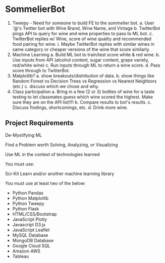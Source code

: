 # SommelierBot

1.  Tweepy - Need for someone to build FE to the sommelier bot.
	a. User '@'s Twitter bot with Wine Brand, Wine Name, and Vintage
	b. TwitterBot pings API to query for wine and wine properties to pass to ML bot.
	c. TwitterBot replies w/ Wine, score of wine quality and recommended food pairing for wine.
		i. Maybe TwitterBot replies with similar wines in same category or cheaper versions of the wine
		   that score similarly.
2.  Machine Learning
	a. Build ML bot to train/test score white & red wine.
	b. Use inputs from API  (alcohol content, sugar content, grape variety, red/white wine)
	c. Run inputs through ML to return a wine score.
	d. Pass score through to TwitterBot.
3.  Matplotlib?
	a. show breakouts/distribution of data.
	b. show things like Random Forest vs Decision Trees vs Regression vs Nearest Neighbors (etc.)
	c. discuss which we chose and why.
4. Class participation
	a. Bring in a few (2 or 3) bottles of wine for a taste testing to let classmates guess which wine
	   scored the highest.  Make sure they are on the API list!!!!
	b. Compare results to bot's results.
	c. Discuss findings, shortcomings, etc.
	d. Drink more wine.


## Project Requirements
De-Mystifying ML

Find a Problem worth Solving, Analyzing, or Visualizing

Use ML in the context of technologies learned

You must use:

Sci-Kit Learn and/or another machine learning library

You must use at least two of the below:

- Python Pandas
- Python Matplotlib
- Python Tweepy
- Python Flask
- HTML/CSS/Bootstrap
- JavaScript Plotly
- Javascript D3.js
- JavaScript Leaflet
- MySQL Database
- MongoDB Database
- Google Cloud SQL
- Amazon AWS
- Tableau


